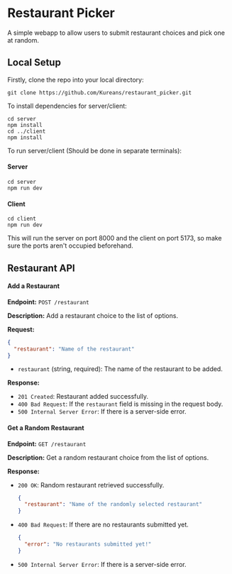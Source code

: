 # Restaurant Picker

A simple webapp to allow users to submit restaurant choices and pick one at random.

## Local Setup

Firstly, clone the repo into your local directory:

`git clone https://github.com/Kureans/restaurant_picker.git`

To install dependencies for server/client:

```
cd server
npm install
cd ../client 
npm install
```

To run server/client (Should be done in separate terminals):

#### Server

```
cd server 
npm run dev
```

#### Client

```
cd client 
npm run dev
```

This will run the server on port 8000 and the client on port 5173, so make sure the ports aren't occupied beforehand.

## Restaurant API

#### Add a Restaurant

**Endpoint:** `POST /restaurant`

**Description:** Add a restaurant choice to the list of options.

**Request:**
```json
{
  "restaurant": "Name of the restaurant"
}
```

- `restaurant` (string, required): The name of the restaurant to be added.

**Response:**
- `201 Created`: Restaurant added successfully.
- `400 Bad Request`: If the `restaurant` field is missing in the request body.
- `500 Internal Server Error`: If there is a server-side error.

#### Get a Random Restaurant

**Endpoint:** `GET /restaurant`

**Description:** Get a random restaurant choice from the list of options.

**Response:**
- `200 OK`: Random restaurant retrieved successfully.
  ```json
  {
    "restaurant": "Name of the randomly selected restaurant"
  }
  ```
- `400 Bad Request`: If there are no restaurants submitted yet.
  ```json
  {
    "error": "No restaurants submitted yet!"
  }
  ```
- `500 Internal Server Error`: If there is a server-side error.



